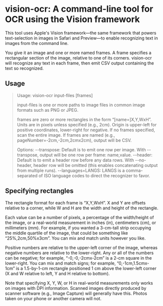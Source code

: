 # vision-ocr: A command-line tool for OCR using the Vision framework

This tool uses Apple's Vision framework—the same framework that powers text-selection in images in Safari and Preview—to enable recognizing text in images from the command line.

You give it an image and one or more named frames. A frame specifies a rectangular section of the image, relative to one of its corners. vision-ocr will recognize any text in each frame, then emit CSV output containing the text so recognized.

## Usage

> Usage: vision-ocr input-files [frames]
> 
> input-files is one or more paths to image files in common image formats such as PNG or JPEG.
> 
> frames are zero or more rectangles in the form “[name=]X,Y,WxH”. Units are in pixels unless specified (e.g., 2cm). Origin is upper-left for positive coordinates, lower-right for negative. If no frames specified, scan the entire image. If frames are named (e.g., pageNumber=-2cm,-2cm,2cmx2cm), output will be CSV.
> 
> Options:
> --transpose: Default is to emit one row per image. With --transpose, output will be one row per frame: name,value.
> --header: Default is to emit a header row before any data rows. With --no-header, header row will be omitted (this enables concatenating output from multiple runs).
> --languages=LANGS: LANGS is a comma-separated of ISO language codes to direct the recognizer to favor.

## Specifying rectangles

The rectangle format for each frame is “X,Y,WxH”. X and Y are offsets relative to a corner, while W and H are the width and height of the rectangle.

Each value can be a number of pixels, a percentage of the width/height of the image, or a real-world measurement in inches (in), centimeters (cm), or millimeters (mm). For example, if you wanted a 3-cm-tall strip occupying the middle quartile of the image, that could be something like “25%,2cm,50%x3cm”. You can mix and match units however you like.

Positive numbers are relative to the upper-left corner of the image, whereas negative numbers are relative to the lower-right. Any or all of the numbers can be negative; for example, “-0,-0,-2cmx-2cm” is a 2-cm square in the lower-right. You can mix and match signs; for example, “0,-1cm,1.5cmx-1cm” is a 1.5-by-1-cm rectangle positioned 1 cm above the lower-left corner (X and W relative to left, Y and H relative to bottom).

Note that specifying X, Y, W, or H in real-world measurements only works on images with DPI information. Scanned images directly produced by scanner software (e.g., Image Capture) will generally have this. Photos taken on your phone or another camera will not.
